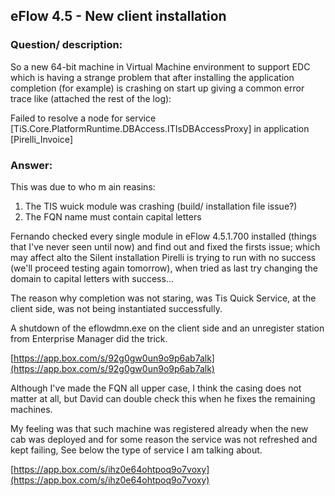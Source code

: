 ## eFlow 4.5 - New client installation ##

### Question/ description: ###
So a new 64-bit machine in Virtual Machine environment to support EDC which is having a strange problem that after installing the application completion (for example) is crashing on start up giving a common error trace like (attached the rest of the log):

Failed to resolve a node for service [TiS.Core.PlatformRuntime.DBAccess.ITIsDBAccessProxy] in application [Pirelli_Invoice]

### Answer: ###
This was due to who m ain reasins:

1. The TIS wuick module was crashing (build/ installation file issue?)
2. The FQN name must contain capital letters

Fernando checked every single module in eFlow 4.5.1.700 installed (things that I've never seen until now) and find out and fixed the firsts issue; which may affect alto the Silent installation Pirelli is trying to run with no success (we'll proceed testing again tomorrow), when tried as last try changing the domain to capital letters with success...

The reason why completion was not staring, was Tis Quick Service, at the client side, was not being instantiated successfully.

A shutdown of the eflowdmn.exe on the client side and an unregister station from Enterprise Manager did the trick.

[https://app.box.com/s/92g0gw0un9o9p6ab7alk](https://app.box.com/s/92g0gw0un9o9p6ab7alk)

Although I've made the FQN all upper case, I think the casing does not matter at all, but David can double check this when he fixes the remaining machines.

My feeling was that such machine was registered already when the new cab was deployed and for some reason the service was not refreshed and kept failing,
See below the type of service I am talking about.

[https://app.box.com/s/ihz0e64ohtpoq9o7voxy](https://app.box.com/s/ihz0e64ohtpoq9o7voxy)